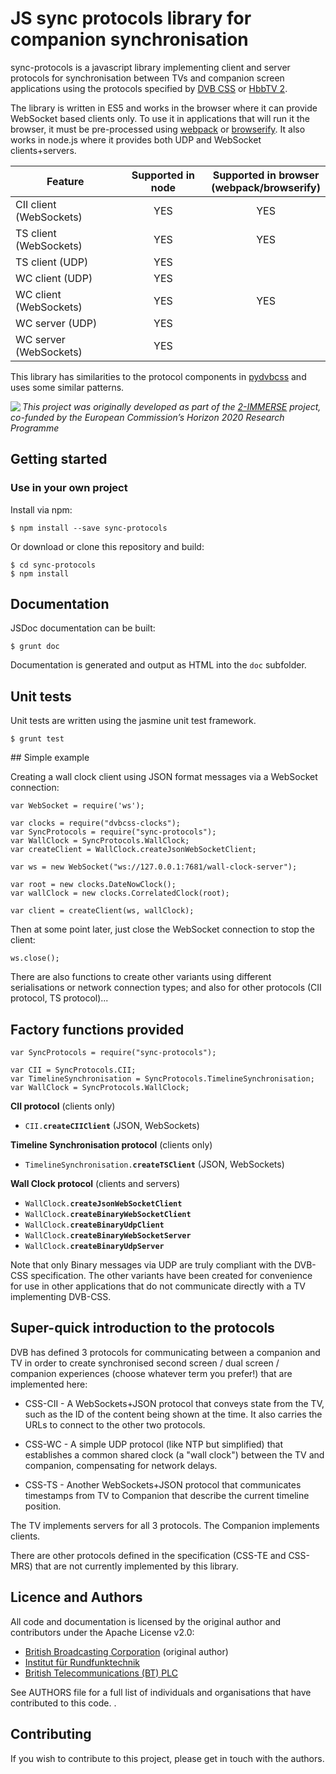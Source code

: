 # JS sync protocols library for companion synchronisation

sync-protocols is a javascript library implementing client and server protocols
for synchronisation between TVs and companion screen applications using the protocols
specified by [DVB CSS](http://www.etsi.org/standards-search?search=103+286&page=1&title=1&keywords=1&ed=1&sortby=1)
or [HbbTV 2](http://hbbtv.org/resource-library/). 
 
The library is written in ES5 and works in the browser where it can provide WebSocket based clients only. To use it in applications that will run it the browser, it must be pre-processed using [webpack](https://webpack.js.org/) or [browserify](http://browserify.org/). It also works in
node.js where it provides both UDP and WebSocket clients+servers.

|**Feature**             |**Supported in node**|**Supported in browser**<br/>(webpack/browserify) |
|------------------------|:------:|:-----------------------------------:|
|CII client (WebSockets) |  YES   | YES                                 |
|TS client (WebSockets)  |  YES   | YES                                 |
|TS client (UDP)         |  YES   |                                     |
|WC client (UDP)         |  YES   |                                     |
|WC client (WebSockets)  |  YES   | YES                                 |
|WC server (UDP)         |  YES   |                                     |
|WC server (WebSockets)  |  YES   | &nbsp;                              |

This library has similarities to the protocol components in [pydvbcss](https://github.com/bbc/pydvbcss)
and uses some similar patterns.

<img src="https://2immerse.eu/wp-content/uploads/2016/04/2-IMM_150x50.png" align="left"/><em>This project was originally developed as part of the <a href="https://2immerse.eu/">2-IMMERSE</a> project, co-funded by the European Commission’s <a hef="http://ec.europa.eu/programmes/horizon2020/">Horizon 2020</a> Research Programme</em>

## Getting started

### Use in your own project


Install via npm:

    $ npm install --save sync-protocols
    
Or download or clone this repository and build:

    $ cd sync-protocols
    $ npm install
    


## Documentation

JSDoc documentation can be built:

    $ grunt doc

Documentation is generated and output as HTML into the `doc` subfolder.


## Unit tests

Unit tests are written using the jasmine unit test framework.

    $ grunt test


## Simple example

Creating a wall clock client using JSON format messages via a WebSocket
connection:

    var WebSocket = require('ws');

    var clocks = require("dvbcss-clocks");
    var SyncProtocols = require("sync-protocols");
    var WallClock = SyncProtocols.WallClock;
    var createClient = WallClock.createJsonWebSocketClient;

    var ws = new WebSocket("ws://127.0.0.1:7681/wall-clock-server");

    var root = new clocks.DateNowClock();
    var wallClock = new clocks.CorrelatedClock(root);

    var client = createClient(ws, wallClock);

Then at some point later, just close the WebSocket connection to stop the client:

    ws.close();

There are also functions to create other variants using different serialisations
or network connection types; and also for other protocols (CII protocol, TS protocol)...

## Factory functions provided

    var SyncProtocols = require("sync-protocols");
    
    var CII = SyncProtocols.CII;
    var TimelineSynchronisation = SyncProtocols.TimelineSynchronisation;
    var WallClock = SyncProtocols.WallClock;


**CII protocol** (clients only)

* `CII.`**`createCIIClient`** (JSON, WebSockets)


**Timeline Synchronisation protocol** (clients only)

* `TimelineSynchronisation.`**`createTSClient`** (JSON, WebSockets)


**Wall Clock protocol** (clients and servers)

* `WallClock.`**`createJsonWebSocketClient`**
* `WallClock.`**`createBinaryWebSocketClient`**
* `WallClock.`**`createBinaryUdpClient`**
* `WallClock.`**`createBinaryWebSocketServer`**
* `WallClock.`**`createBinaryUdpServer`**

Note that only Binary messages via UDP are truly compliant with the DVB-CSS
specification. The other variants have been created for convenience for use
in other applications that do not communicate directly with a TV implementing
DVB-CSS.

## Super-quick introduction to the protocols

DVB has defined 3 protocols for communicating between a companion and TV in
order to create synchronised second screen / dual screen / companion experiences
(choose whatever term you prefer!) that are implemented here:

 * CSS-CII - A WebSockets+JSON protocol that conveys state from the TV, such as
   the ID of the content being shown at the time. It also carries the URLs to
   connect to the other two protocols.

 * CSS-WC - A simple UDP protocol (like NTP but simplified) that establishes a
   common shared clock (a "wall clock") between the TV and companion, compensating
   for network delays.

 * CSS-TS - Another WebSockets+JSON protocol that communicates timestamps from
   TV to Companion that describe the current timeline position.

The TV implements servers for all 3 protocols. The Companion implements clients.

There are other protocols defined in the specification (CSS-TE and CSS-MRS) that
are not currently implemented by this library.


## Licence and Authors

All code and documentation is licensed by the original author and contributors under the Apache License v2.0:

* [British Broadcasting Corporation](http://www.bbc.co.uk/rd) (original author)
* [Institut für Rundfunktechnik](http://www.irt.de/)
* [British Telecommunications (BT) PLC](http://www.bt.com/)

See AUTHORS file for a full list of individuals and organisations that have
contributed to this code.
.

## Contributing

If you wish to contribute to this project, please get in touch with the authors.
